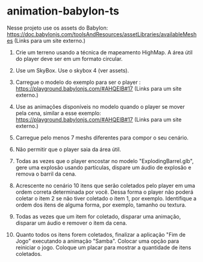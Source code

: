 # animation-babylon-ts

Nesse projeto use os assets do Babylon: https://doc.babylonjs.com/toolsAndResources/assetLibraries/availableMeshes (Links para um site externo.)

 

1. Crie um terreno usando a técnica de mapeamento HighMap. A área útil do player deve ser em um formato circular.

2. Use um SkyBox. Use o skybox 4 (ver assets).

3. Carregue o modelo do exemplo para ser o player : https://playground.babylonjs.com/#AHQEIB#17 (Links para um site externo.)

4. Use as animações disponíveis no modelo quando o player se mover pela cena, similar a esse exemplo: https://playground.babylonjs.com/#AHQEIB#17 (Links para um site externo.)

5. Carregue pelo menos 7 meshs diferentes para compor o seu cenário.

6.  Não permitir que o player saia da área útil.

7. Todas as vezes que o player encostar no modelo "ExplodingBarrel.glb", gere uma explosão usando partículas, dispare um áudio de explosão e remova o barril da cena.

8. Acrescente no cenário 10 itens que serão coletados pelo player em uma ordem correta determinada por você.  Dessa forma o player não poderá coletar o item 2 se não tiver coletado o item 1, por exemplo. Identifique a ordem dos itens de alguma forma, por exemplo, tamanho ou textura.

9. Todas as vezes que um item for coletado, disparar uma animação, disparar um  áudio e  remover o item da cena.

10. Quanto todos os itens forem coletados, finalizar a aplicação "Fim de Jogo" executando a animação "Samba". Colocar uma opção para reiniciar o jogo. Coloque um placar para mostrar a quantidade de itens coletados.